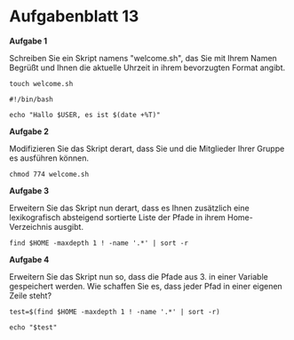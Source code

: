# Aufgabenblatt 13

**Aufgabe 1**

Schreiben Sie ein Skript namens "welcome.sh", das Sie mit Ihrem Namen Begrüßt und Ihnen die aktuelle Uhrzeit in ihrem bevorzugten Format angibt.

`touch welcome.sh`

`#!/bin/bash`

`echo "Hallo $USER, es ist $(date +%T)"`

**Aufgabe 2**

Modifizieren Sie das Skript derart, dass Sie und die Mitglieder Ihrer Gruppe es ausführen können.

`chmod 774 welcome.sh`


**Aufgabe 3**

Erweitern Sie das Skript nun derart, dass es Ihnen zusätzlich eine lexikografisch absteigend sortierte Liste der Pfade in ihrem Home-Verzeichnis ausgibt.

`find $HOME -maxdepth 1 ! -name '.*' | sort -r`


**Aufgabe 4**

Erweitern Sie das Skript nun so, dass die Pfade aus 3. in einer Variable gespeichert werden. Wie schaffen Sie es, dass jeder Pfad in einer eigenen Zeile steht?

`test=$(find $HOME -maxdepth 1 ! -name '.*' | sort -r)`

`echo "$test"`
